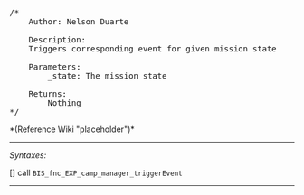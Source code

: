 <pre>/*
	Author: Nelson Duarte

	Description:
	Triggers corresponding event for given mission state

	Parameters:
		_state: The mission state

	Returns:
		Nothing
*/</pre>*(Reference Wiki "placeholder")*<!-- Remove this after fill-in -->


---
*Syntaxes:*

[] call `BIS_fnc_EXP_camp_manager_triggerEvent`

---
